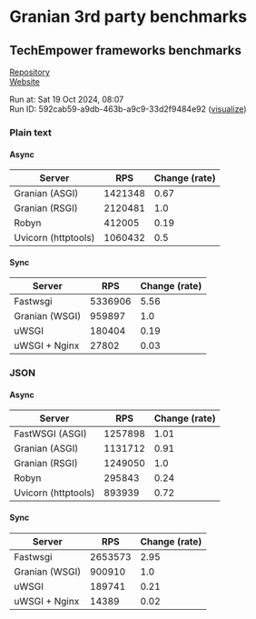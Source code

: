 # Granian 3rd party benchmarks

## TechEmpower frameworks benchmarks

[Repository](https://github.com/TechEmpower/FrameworkBenchmarks)    
[Website](http://www.techempower.com/benchmarks/)

Run at: Sat 19 Oct 2024, 08:07    
Run ID: 592cab59-a9db-463b-a9c9-33d2f9484e92 ([visualize](https://www.techempower.com/benchmarks/#section=test&runid=592cab59-a9db-463b-a9c9-33d2f9484e92))


### Plain text


#### Async

| Server | RPS | Change (rate) |
| --- | --- | --- |
| Granian (ASGI) | 1421348 | 0.67 |
| Granian (RSGI) | 2120481 | 1.0 |
| Robyn | 412005 | 0.19 |
| Uvicorn (httptools) | 1060432 | 0.5 |

#### Sync

| Server | RPS | Change (rate) |
| --- | --- | --- |
| Fastwsgi | 5336906 | 5.56 |
| Granian (WSGI) | 959897 | 1.0 |
| uWSGI | 180404 | 0.19 |
| uWSGI + Nginx | 27802 | 0.03 |



### JSON


#### Async

| Server | RPS | Change (rate) |
| --- | --- | --- |
| FastWSGI (ASGI) | 1257898 | 1.01 |
| Granian (ASGI) | 1131712 | 0.91 |
| Granian (RSGI) | 1249050 | 1.0 |
| Robyn | 295843 | 0.24 |
| Uvicorn (httptools) | 893939 | 0.72 |

#### Sync

| Server | RPS | Change (rate) |
| --- | --- | --- |
| Fastwsgi | 2653573 | 2.95 |
| Granian (WSGI) | 900910 | 1.0 |
| uWSGI | 189741 | 0.21 |
| uWSGI + Nginx | 14389 | 0.02 |


